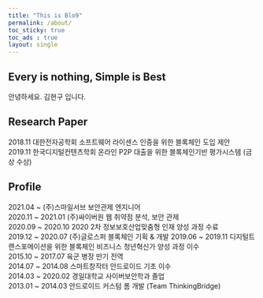 ```yaml
---
title: "This is Blo9"
permalink: /about/
toc_sticky: true
toc_ads : true
layout: single
---
```


## Every is nothing, Simple is Best
안녕하세요. 김현구 입니다.  



## Research Paper
2018.11 대한전자공학회 소프트웨어 라이센스 인증을 위한 블록체인 도입 제안    
2019.11 한국디지털컨텐츠학회 온라인 P2P 대출을 위한 블록체인기반 평가시스템 (금상 수상)  


## Profile
2021.04 ~ (주)스마일서브 보안관제 엔지니어  
2020.11 ~ 2021.01 (주)싸이버원 웹 취약점 분석, 보안 관제    
2020.09 ~ 2020.10 2020 2차 정보보호산업맞춤형 인재 양성 과정 수료  
2019.12 ~ 2020.07 (주)글로스퍼 블록체인 기획 & 개발
2019.06 ~ 2019.11 디지털트랜스포메이션을 위한 블록체인 비즈니스 청년혁신가 양성 과정 이수  
2015.10 ~ 2017.07 육군 병장 만기 전역  
2014.07 ~ 2014.08 스마트창작터 안드로이드 기초 이수  
2014.03 ~ 2020.02 경일대학교 사이버보안학과 졸업  
2013.01 ~ 2014.03 안드로이드 커스텀 롬 개발 (Team ThinkingBridge)  
